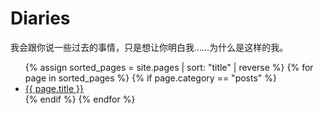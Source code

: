 # Diaries

我会跟你说一些过去的事情，只是想让你明白我……为什么是这样的我。

<ul>
{% assign sorted_pages = site.pages | sort: "title" | reverse %}
{% for page in sorted_pages %}
  {% if page.category == "posts" %}
    <li><a href="{{ page.url }}">{{ page.title }}</a></li>
  {% endif %}
{% endfor %}
</ul>
